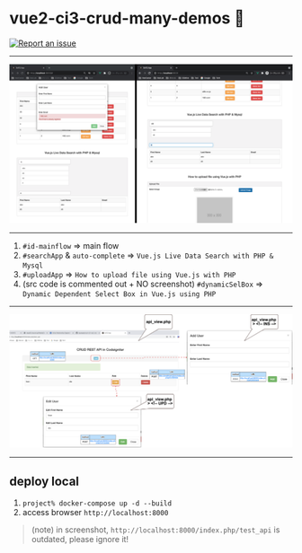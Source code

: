 # vue2-ci3-crud-many-demos 🧨

[![Report an issue](https://img.shields.io/badge/Support-Issues-green)](https://github.com/tquangdo/vue2-ci3-crud-many-demos/issues/new)

*********
![demo](demo.png)
*********
1. `#id-mainflow`
=> main flow
2. `#searchApp` & `auto-complete`
=> `Vue.js Live Data Search with PHP & Mysql`
3. `#uploadApp`
=> `How to upload file using Vue.js with PHP`
4. (src code is commented out + NO screenshot) `#dynamicSelBox`
=> `Dynamic Dependent Select Box in Vue.js using PHP`

*********
![demo1](demo1.png)
*********

## deploy local
1. `project% docker-compose up -d --build`
2. access browser `http://localhost:8000`
>(note) in screenshot, `http://localhost:8000/index.php/test_api` is outdated, please ignore it!
